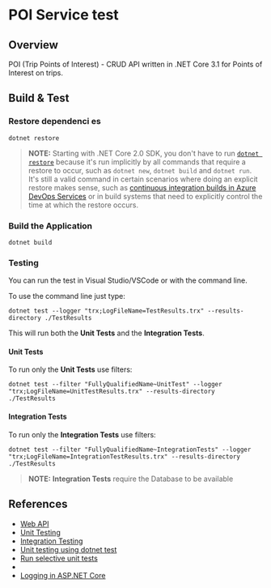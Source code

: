 # POI Service test

## Overview 

POI (Trip Points of Interest) - CRUD API written in .NET Core 3.1 for Points of Interest on trips.

## Build & Test

### Restore dependenci es 

```shell
dotnet restore
```

> **NOTE:** Starting with .NET Core 2.0 SDK, you don't have to run [`dotnet restore`](https://docs.microsoft.com/dotnet/core/tools/dotnet-restore) because it's run implicitly by all commands that require a restore to occur, such as `dotnet new`, `dotnet build` and `dotnet run`.
It's still a valid command in certain scenarios where doing an explicit restore makes sense, such as [continuous integration builds in Azure DevOps Services](https://docs.microsoft.com/azure/devops/build-release/apps/aspnet/build-aspnet-core) or in build systems that need to explicitly control the time at which the restore occurs.

### Build the Application

```shell
dotnet build
```

### Testing

You can run the test in Visual Studio/VSCode or with the command line.

To use the command line just type:

```shell
dotnet test --logger "trx;LogFileName=TestResults.trx" --results-directory ./TestResults
```

This will run both the **Unit Tests** and the **Integration Tests**.

#### Unit Tests

To run only the **Unit Tests** use filters:

```shell
dotnet test --filter "FullyQualifiedName~UnitTest" --logger "trx;LogFileName=UnitTestResults.trx" --results-directory ./TestResults
```

#### Integration Tests

To run only the **Integration Tests** use filters:

```shell
dotnet test --filter "FullyQualifiedName~IntegrationTests" --logger "trx;LogFileName=IntegrationTestResults.trx" --results-directory ./TestResults
```

> **NOTE:** **Integration Tests** require the Database to be available
 
## References 

- [Web API](https://docs.microsoft.com/en-us/aspnet/core/tutorials/first-web-api?view=aspnetcore-3.1)
- [Unit Testing](https://docs.microsoft.com/en-us/dotnet/core/testing/unit-testing-with-dotnet-test)
- [Integration Testing](https://docs.microsoft.com/en-us/aspnet/core/test/integration-tests?view=aspnetcore-3.1)
- [Unit testing using dotnet test](https://github.com/dotnet/samples/tree/main/core/getting-started/unit-testing-using-dotnet-test)
- [Run selective unit tests](https://docs.microsoft.com/en-us/dotnet/core/testing/selective-unit-tests?pivots=xunit)
- 
- [Logging in ASP.NET Core](https://docs.microsoft.com/en-us/aspnet/core/fundamentals/logging/?view=aspnetcore-3.1)  
